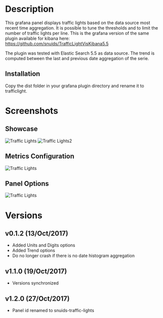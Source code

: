 # Description

This grafana panel displays traffic lights based on the data source most recent time aggregation. It is possible to tune the thresholds and to limit the number of traffic lights per line. This is the grafana version of the same plugin available for kibana here: https://github.com/snuids/TrafficLightVisKibana5.5

The plugin was tested with Elastic Search 5.5 as data source.
The trend is computed between the last and previous date aggregation of the serie.

## Installation

Copy the dist folder in your grafana plugin directory and rename it to trafficlight.

# Screenshots

## Showcase

![Traffic Lights](https://raw.githubusercontent.com/snuids/trafficlights-panel/master/src/img/screenshot-traffic-showcase.jpg)
![Traffic Lights2](https://raw.githubusercontent.com/snuids/trafficlights-panel/master/src/img/screenshot-traffic-showcase2.jpg)

## Metrics Configuration

![Traffic Lights](https://raw.githubusercontent.com/snuids/trafficlights-panel/master/src/img/screenshot-traffic-metrics.jpg)

## Panel Options

![Traffic Lights](https://raw.githubusercontent.com/snuids/trafficlights-panel/master/src/img/screenshot-traffic-options.jpg)

# Versions
## v0.1.2 (13/Oct/2017)
- Added Units and Digits options
- Added Trend options
- Do no longer crash if there is no date histogram aggregation

## v1.1.0 (19/Oct/2017)
- Versions synchronized


## v1.2.0 (27/Oct/2017)
- Panel id renamed to snuids-traffic-lights
